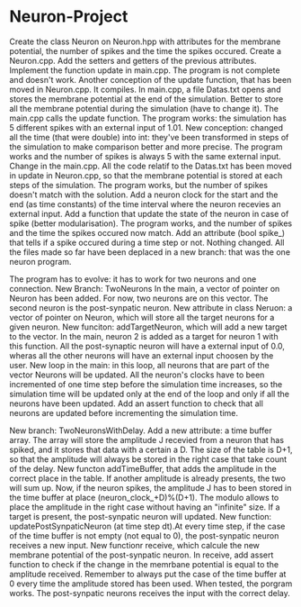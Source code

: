 # Neuron-Project


Create the class Neuron on Neuron.hpp with attributes for the membrane potential, the number of spikes and the time the spikes occured.
Create a Neuron.cpp. Add the setters and getters of the previous attributes.
Implement the function update in main.cpp. The program is not complete and doesn't work.
Another conception of the update function, that has been moved in Neuron.cpp. It compiles.
In main.cpp, a file Datas.txt opens and stores the membrane potential at the end of the simulation. Better to store all the membrane potential during the simulation (have to change it). The main.cpp calls the update function. The program works: the simulation has 5 different spikes with an external input of 1.01. 
New conception: changed all the time (that were double) into int: they've been transformed in steps of the simulation to make comparison better and more precise. The program works and the number of spikes is always 5 with the same external input. 
Change in the main.cpp. All the code relatif to the Datas.txt has been moved in update in Neuron.cpp, so that the membrane potential is stored at each steps of the simulation. The program works, but the number of spikes doesn't match with the solution.
Add a neuron clock for the start and the end (as time constants) of the time interval where the neuron recevies an external input. Add a function that update the state of the neuron in case of spike (better modularisation). The program works, and the number of spikes and the time the spikes occured now match.
Add an attribute (bool spike_) that tells if a spike occured during a time step or not. Nothing changed. 
All the files made so far have been deplaced in a new branch: that was the one neuron program.

The program has to evolve: it has to work for two neurons and one connection.
New Branch: TwoNeurons
In the main, a vector of pointer on Neuron has been added. For now, two neurons are on this vector.
The second neuron is the post-synpatic neuron. New attribute in class Neruon: a vector of pointer on Neuron, which will store all the target neurons for a given neuron. New funciton: addTargetNeuron, which will add a new target to the vector. In the main, neuron 2 is added as a target for neuron 1 with this function.
All the post-synaptic neuron will have a external input of 0.0, wheras all the other neurons will have an external input choosen by the user.
New loop in the main: in this loop, all neurons that are part of the vector Neurons will be updated. All the neuron's clocks have to been incremented of one time step before the simulation time increases, so the simulation time will be updated only at the end of the loop and only if all the neurons have been updated. Add an assert function to check that all neurons are updated before incrementing the simulation time. 

New branch: TwoNeuronsWithDelay.
Add a new attribute: a time buffer array. The array will store the amplitude J recevied from a neuron that has spiked, and it stores that data with a certain a D. The size of the table is D+1, so that the amplitude will always be stored in the right case that take count of the delay. 
New functon addTimeBuffer, that adds the amplitude in the correct place in the table. If another amplitude is already presents, the two will sum up. 
Now, if the neuron spikes, the amplitude J has to been stored in the time buffer at place (neuron_clock_+D)%(D+1). The modulo allows to place the amplitude in the right case without having an "infinite" size. 
If a target is present, the post-synpatic neuron will updated. New function: updatePostSynpaticNeuron (at time step dt).At every time step, if the case of the time buffer is not empty (not equal to 0), the post-synpatic neuron receives a new input. New functionr receive, which calcule the new membrane potential of the post-synpatic neuron. In receive, add assert function to check if the change in the memrbane potential is equal to the amplitude received. 
Remember to always put the case of the time buffer at 0 every time the amplitude stored has been used. 
When tested, the porgram works. The post-synpatic neurons receives the input with the correct delay.


